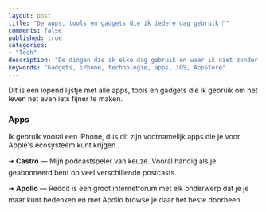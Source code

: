 ```yaml
---
layout: post
title: "De apps, tools en gadgets die ik iedere dag gebruik 📱"
comments: false
published: true
categories: 
- "Tech"
description: "De dingen die ik elke dag gebruik en waar ik niet zonder kan.."
keywords: "Gadgets, iPhone, technologie, apps, iOS, AppStore"
---
```


Dit is een lopend lijstje met alle apps, tools en gadgets die ik gebruik om het leven net even iets fijner te maken.

<h3>Apps</h3>
Ik gebruik vooral een iPhone, dus dit zijn voornamelijk apps die je voor Apple's ecosysteem kunt krijgen..

<p>🠆 <b>Castro</b> — Mijn podcastspeler van keuze. Vooral handig als je geabonneerd bent op veel verschillende postcasts.</p>
<p>🠆 <b>Apollo</b> — Reddit is een groot internetforum met elk onderwerp dat je je maar kunt bedenken en met Apollo browse je daar het beste doorheen.</p>